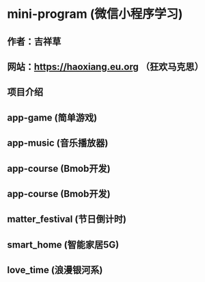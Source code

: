 # mini-program (微信小程序学习)

## 作者：吉祥草

## 网站：https://haoxiang.eu.org （狂欢马克思）

## 项目介绍

## app-game (简单游戏)

## app-music (音乐播放器)

## app-course (Bmob开发)

## app-course (Bmob开发)

## matter_festival (节日倒计时)

## smart_home (智能家居5G)

## love_time (浪漫银河系)
